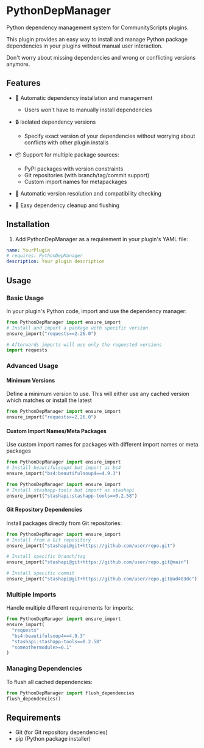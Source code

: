 # PythonDepManager

Python dependency management system for CommunityScripts plugins.

This plugin provides an easy way to install and manage Python package dependencies in your plugins without manual user interaction.

Don't worry about missing dependencies and wrong or conflicting versions anymore.

## Features

- 🚀 Automatic dependency installation and management
  - Users won't have to manually install dependencies

- 🔒 Isolated dependency versions
  - Specify exact version of your dependencies without worrying about conflicts with other plugin installs

- 📦 Support for multiple package sources:
  - PyPI packages with version constraints
  - Git repositories (with branch/tag/commit support)
  - Custom import names for metapackages
- 🔄 Automatic version resolution and compatibility checking
- 🧹 Easy dependency cleanup and flushing

## Installation

1. Add PythonDepManager as a requirement in your plugin's YAML file:

```yaml
name: YourPlugin
# requires: PythonDepManager
description: Your plugin description
```

## Usage

### Basic Usage

In your plugin's Python code, import and use the dependency manager:

```python
from PythonDepManager import ensure_import
# Install and import a package with specific version
ensure_import("requests==2.26.0")

# Afterwards imports will use only the requested versions
import requests
```

### Advanced Usage

#### Minimum Versions

Define a minimum version to use. This will either use any cached version
which matches or install the latest

```python
from PythonDepManager import ensure_import
ensure_import("requests>=2.26.0")
```

#### Custom Import Names/Meta Packages

Use custom import names for packages with different import names or meta packages

```python
from PythonDepManager import ensure_import
# Install beautifulsoup4 but import as bs4
ensure_import("bs4:beautifulsoup4==4.9.3")
```

```python
from PythonDepManager import ensure_import
# Install stashapp-tools but import as stashapi
ensure_import("stashapi:stashapp-tools==0.2.58")
```

#### Git Repository Dependencies

Install packages directly from Git repositories:

```python
from PythonDepManager import ensure_import
# Install from a Git repository
ensure_import("stashapi@git+https://github.com/user/repo.git")

# Install specific branch/tag
ensure_import("stashapi@git+https://github.com/user/repo.git@main")

# Install specific commit
ensure_import("stashapi@git+https://github.com/user/repo.git@ad483dc")
```

### Multiple Imports

Handle multiple different requirements for imports:

```python
from PythonDepManager import ensure_import
ensure_import(
  "requests"
  "bs4:beautifulsoup4==4.9.3"
  "stashapi:stashapp-tools==0.2.58"
  "someothermodule>=0.1"
)
```

### Managing Dependencies

To flush all cached dependencies:

```python
from PythonDepManager import flush_dependencies
flush_dependencies()
```

## Requirements

- Git (for Git repository dependencies)
- pip (Python package installer)
